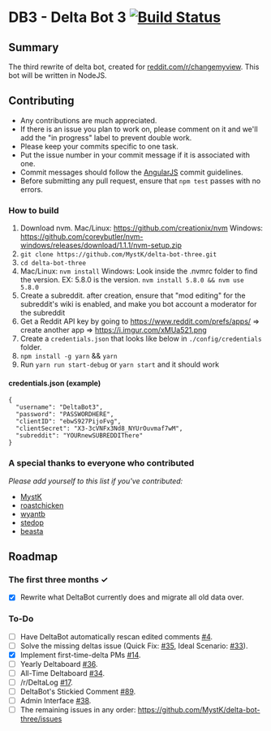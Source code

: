 # DB3 - Delta Bot 3 [![Build Status](https://travis-ci.org/MystK/delta-bot-three.svg?branch=master)](https://travis-ci.org/MystK/delta-bot-three)
## Summary
The third rewrite of delta bot, created for [reddit.com/r/changemyview](https://www.reddit.com/r/changemyview). This bot will be written in NodeJS.

## Contributing
* Any contributions are much appreciated.
* If there is an issue you plan to work on, please comment on it and we'll add the "in progress" label to prevent double work.
* Please keep your commits specific to one task.
* Put the issue number in your commit message if it is associated with one.
* Commit messages should follow the [AngularJS](https://github.com/angular/angular.js/blob/master/CONTRIBUTING.md#commit) commit guidelines.
* Before submitting any pull request, ensure that `npm test` passes with no errors.

### How to build
1. Download nvm. Mac/Linux: https://github.com/creationix/nvm Windows: https://github.com/coreybutler/nvm-windows/releases/download/1.1.1/nvm-setup.zip
1. `git clone https://github.com/MystK/delta-bot-three.git`
1. `cd delta-bot-three`
1. Mac/Linux: `nvm install` Windows: Look inside the .nvmrc folder to find the version. EX: 5.8.0 is the version. `nvm install 5.8.0 && nvm use 5.8.0`
1. Create a subreddit. after creation, ensure that "mod editing" for the subreddit's wiki is enabled, and make you bot account a moderator for the subreddit
1. Get a Reddit API key by going to https://www.reddit.com/prefs/apps/ => create another app => https://i.imgur.com/xMUa521.png
1. Create a `credentials.json` that looks like below in `./config/credentials` folder.
1. `npm install -g yarn` && `yarn`
1. Run `yarn run start-debug` or `yarn start` and it should work

#### credentials.json (example)
````
{
  "username": "DeltaBot3",
  "password": "PASSWORDHERE",
  "clientID": "ebwS927PijoFvg",
  "clientSecret": "X3-3cVNFx3Nd8_NYUrOuvmaf7wM",
  "subreddit": "YOURnewSUBREDDIThere"
}
````

### A special thanks to everyone who contributed
_Please add yourself to this list if you've contributed:_
* [MystK](https://github.com/mystk)
* [roastchicken](https://github.com/roastchicken)
* [wyantb](https://github.com/wyantb)
* [stedop](https://github.com/stedop)
* [beasta](https://github.com/beasta)

## Roadmap
### The first three months ✓
- [x] Rewrite what DeltaBot currently does and migrate all old data over.

### To-Do
- [ ] Have DeltaBot automatically rescan edited comments [#4](https://github.com/MystK/delta-bot-three/issues/4).
- [ ] Solve the missing deltas issue (Quick Fix: [#35](https://github.com/MystK/delta-bot-three/issues/35), Ideal Scenario: [#33](https://github.com/MystK/delta-bot-three/issues/33)).
- [x] Implement first-time-delta PMs [#14](https://github.com/MystK/delta-bot-three/issues/14).
- [ ] Yearly Deltaboard [#36](https://github.com/MystK/delta-bot-three/issues/36).
- [ ] All-Time Deltaboard [#34](https://github.com/MystK/delta-bot-three/issues/34).
- [ ] /r/DeltaLog [#17](https://github.com/MystK/delta-bot-three/issues/17).
- [ ] DeltaBot's Stickied Comment [#89](https://github.com/MystK/delta-bot-three/issues/89).
- [ ] Admin Interface [#38](https://github.com/MystK/delta-bot-three/issues/38).
- [ ] The remaining issues in any order: https://github.com/MystK/delta-bot-three/issues
